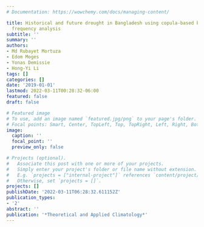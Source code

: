 ```yaml
---
# Documentation: https://wowchemy.com/docs/managing-content/

title: Historical and future drought in Bangladesh using copula-based bivariate regional
  frequency analysis
subtitle: ''
summary: ''
authors:
- Md Rubayet Mortuza
- Edom Moges
- Yonas Demissie
- Hong-Yi Li
tags: []
categories: []
date: '2019-01-01'
lastmod: 2022-03-11T00:28:32-06:00
featured: false
draft: false

# Featured image
# To use, add an image named `featured.jpg/png` to your page's folder.
# Focal points: Smart, Center, TopLeft, Top, TopRight, Left, Right, BottomLeft, Bottom, BottomRight.
image:
  caption: ''
  focal_point: ''
  preview_only: false

# Projects (optional).
#   Associate this post with one or more of your projects.
#   Simply enter your project's folder or file name without extension.
#   E.g. `projects = ["internal-project"]` references `content/project/deep-learning/index.md`.
#   Otherwise, set `projects = []`.
projects: []
publishDate: '2022-03-11T06:28:32.611152Z'
publication_types:
- '2'
abstract: ''
publication: '*Theoretical and Applied Climatology*'
---
```

